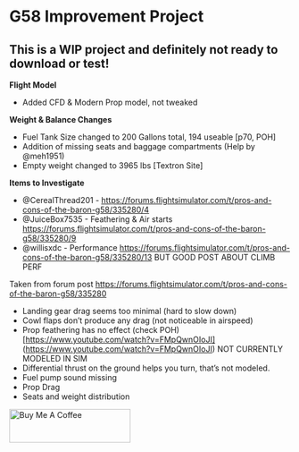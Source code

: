 # G58 Improvement Project

## This is a WIP project and definitely not ready to download or test!

**Flight Model**
* Added CFD & Modern Prop model, not tweaked

**Weight & Balance Changes**
 * Fuel Tank Size changed to 200 Gallons total, 194 useable [p70, POH]
 * Addition of missing seats and baggage compartments (Help by @meh1951)
 * Empty weight changed to 3965 lbs [Textron Site]


**Items to Investigate**
* @CerealThread201 - https://forums.flightsimulator.com/t/pros-and-cons-of-the-baron-g58/335280/4
* @JuiceBox7535 - Feathering & Air starts https://forums.flightsimulator.com/t/pros-and-cons-of-the-baron-g58/335280/9
* @willisxdc - Performance https://forums.flightsimulator.com/t/pros-and-cons-of-the-baron-g58/335280/13 BUT GOOD POST ABOUT CLIMB PERF

Taken from forum post https://forums.flightsimulator.com/t/pros-and-cons-of-the-baron-g58/335280

* Landing gear drag seems too minimal (hard to slow down)
* Cowl flaps don’t produce any drag (not noticeable in airspeed)
* Prop feathering has no effect (check POH) [https://www.youtube.com/watch?v=FMpQwnOIoJI] (https://www.youtube.com/watch?v=FMpQwnOIoJI) NOT CURRENTLY MODELED IN SIM
* Differential thrust on the ground helps you turn, that’s not modeled.
* Fuel pump sound missing
* Prop Drag
* Seats and weight distribution

<a href="https://www.buymeacoffee.com/captmatto" target="_blank"><img src="https://cdn.buymeacoffee.com/buttons/v2/default-blue.png" alt="Buy Me A Coffee" style="height: 60px !important;width: 217px !important;" ></a>

